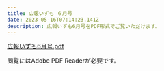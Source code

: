 ```yaml
---
title: 広報いずも ６月号
date: 2023-05-16T07:14:23.141Z
description: 広報いずも6月号をPDF形式でご覧いただけます。
---
```


[広報いずも6月号.pdf ](https://www.digital.go.jp/assets/contents/node/basic_page/field_ref_resources/95ff17aa-765a-4d0d-9770-e08a6a3c1e90/5c5c0027/20220401_resources_leveraging_digital_technology_main_01.pdf)

閲覧にはAdobe PDF Readerが必要です。


